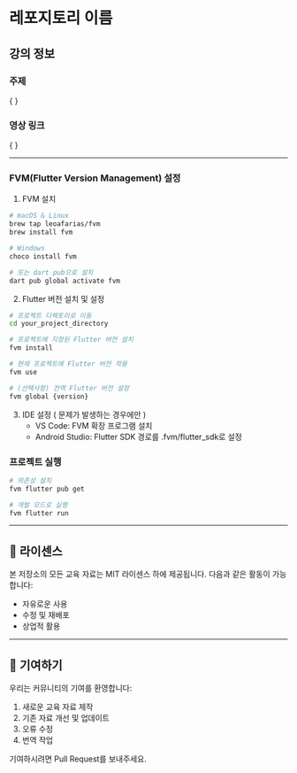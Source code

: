 # 레포지토리 이름

## 강의 정보

### 주제
{ }

### 영상 링크
{ }

---
### FVM(Flutter Version Management) 설정

1. FVM 설치
```bash
# macOS & Linux
brew tap leoafarias/fvm
brew install fvm

# Windows
choco install fvm

# 또는 dart pub으로 설치
dart pub global activate fvm
```

2. Flutter 버전 설치 및 설정
```bash
# 프로젝트 디렉토리로 이동
cd your_project_directory

# 프로젝트에 지정된 Flutter 버전 설치
fvm install

# 현재 프로젝트에 Flutter 버전 적용
fvm use

# (선택사항) 전역 Flutter 버전 설정
fvm global {version}
```

3. IDE 설정 ( 문제가 발생하는 경우에만 )
    - VS Code: FVM 확장 프로그램 설치
    - Android Studio: Flutter SDK 경로를 .fvm/flutter_sdk로 설정

### 프로젝트 실행

```bash
# 의존성 설치
fvm flutter pub get

# 개발 모드로 실행
fvm flutter run
```

---

## 📝 라이센스

본 저장소의 모든 교육 자료는 MIT 라이센스 하에 제공됩니다. 다음과 같은 활동이 가능합니다:

- 자유로운 사용
- 수정 및 재배포
- 상업적 활용

---

## 🤝 기여하기

우리는 커뮤니티의 기여를 환영합니다:

1. 새로운 교육 자료 제작
2. 기존 자료 개선 및 업데이트
3. 오류 수정
4. 번역 작업

기여하시려면 Pull Request를 보내주세요.